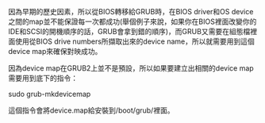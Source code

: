 因為早期的歷史因素，所以從BIOS轉移給GRUB時，在BIOS driver和OS device之間的map並不能保證每一次都成功(舉個例子來說，如果你在BIOS裡面改變你的IDE和SCSI的開機順序的話，GRUB會拿到錯的順序)，而GRUB又需要在組態檔裡面使用從BIOS drive numbers所擷取出來的device name，所以就需要用到這個device map來確保對映成功。


因為device map在GRUB2上並不是預設，所以如果要建立出相關的device map需要用到底下的指令：

sudo grub-mkdevicemap

這個指令會將device.map給安裝到/boot/grub/裡面。